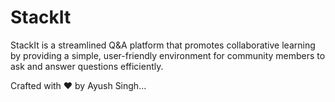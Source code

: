 # StackIt

StackIt is a streamlined Q&A platform that promotes collaborative learning by providing a simple, user-friendly environment for community members to ask and answer questions efficiently.

Crafted with ❤️ by Ayush Singh...